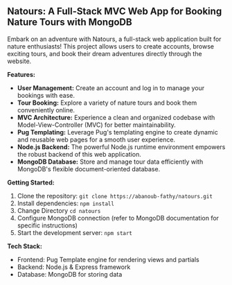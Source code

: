 ## Natours: A Full-Stack MVC Web App for Booking Nature Tours with MongoDB

Embark on an adventure with Natours, a full-stack web application built for nature enthusiasts! This project allows users to create accounts, browse exciting tours, and book their dream adventures directly through the website.

**Features:**

* **User Management:** Create an account and log in to manage your bookings with ease.
* **Tour Booking:** Explore a variety of nature tours and book them conveniently online.
* **MVC Architecture:** Experience a clean and organized codebase with Model-View-Controller (MVC) for better maintainability.
* **Pug Templating:** Leverage Pug's templating engine to create dynamic and reusable web pages for a smooth user experience.
* **Node.js Backend:**  The powerful Node.js runtime environment empowers the robust backend of this web application.
* **MongoDB Database:**  Store and manage tour data efficiently with MongoDB's flexible document-oriented database.

**Getting Started:**

1. Clone the repository: `git clone https://abanoub-fathy/natours.git`
2. Install dependencies: `npm install`
3. Change Directory `cd natours`
4. Configure MongoDB connection (refer to MongoDB documentation for specific instructions)
5. Start the development server: `npm start`

**Tech Stack:**

* Frontend: Pug Template engine for rendering views and partials
* Backend: Node.js & Express framework
* Database: MongoDB for storing data


